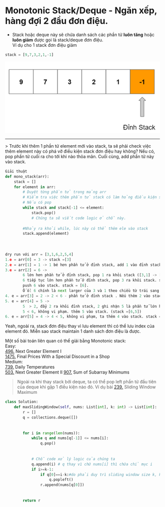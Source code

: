 # Monotonic Stack/Deque - Ngăn xếp, hàng đợi 2 đầu đơn điệu.
- Stack hoặc deque này sẽ chứa danh sách các phần tử **luôn tăng** hoặc **luôn giảm** được gọi là stack/deque đơn điệu.     
Ví dụ cho 1 stack đơn điệu giảm 

```py
stack = [9,7,3,2,1,-1]
```
![image](imgs/monotonic_stack.png)  　
<hr>
> Trước khi thêm 1 phần tử element mới vào stack, ta sẽ phải check việc thêm element này có phá vỡ điều kiện stack đơn điệu hay không? Nếu có, pop phần tử cuối ra cho tới khi nào thỏa mãn. Cuối cùng, add phần tử này vào stack. 



```py
Giải thuật
def mono_stack(arr):
    stack = []
    for element in arr:
        # Duyệt từng phần tử trong mảng arr
        # Kiểm tra việc thêm phần tử stack có làm hỏng điều kiện stack đơn điệu giảm hay không
        # Nếu có pop
        while stack and stack[-1] <= element:
            stack.pop()
            # Chúng ta sẽ viết code logic ở chỗ này. 
        
        #Nhảy ra khỏi while, lúc này có thể thêm ele vào stack 
        stack.append(element)



dry run với arr = [3,1,6,2,5,4]
1.e = arr[0] = 3 -> stack =[3]
2.e = arr[1] = 1 -> 1 bé hơn phần tử ở đỉnh stack, add 1 vào đỉnh stack -> stack =[3,1]
3.e = arr[2] = 6 -> 
        6 lớn hơn phần tử ở đỉnh stack, pop 1 ra khỏi stack ([3,1] -> [3]),
        6 tiếp tục lớn hơn phần tử ở đỉnh stack, pop 3 ra khỏi stack. stack lúc này empty, ra khỏi while
        push 6 vào stack. stack = [6].
        Ố ồ: 6 chính là next larger của 3 và 1 theo chiều từ trái sang phải. 
4. e = arr[3] = 2 -> 2 < 6 - phẩn tử ở đỉnh stack . Nếu thêm 2 vào stack thì không vi phạm tính đơn điệu. Ta thêm 2 vào stack luôn stack = [6,2]
5. e = arr[4] = 5 -> 
        5  > 2, đẩy 2 ra khỏi đỉnh stack, 2 ghi nhận 5 là phần tử lớn hơn và gần nó nhất. Đỉnh stack lúc này là 6 (stack = [6])
        5 < 6, không vi phạm. thêm 5 vào stack. (stack =[6,5])
6. e = arr[5] = 4 -> 4 < 5, không vi phạm, ta thêm 4 vào stack. stack =[6,5,4]         
```

Yeah, ngoài ra, stack đơn điệu thay vì lưu element thì có thể lưu index của element đó. Miễn sao stack maintain 1 danh sách đơn điệu là được.  


Một số bài toán liên quan có thể giải bằng Monotonic stack:         
Easy:      
[496.](https://leetcode.com/problems/next-greater-element-i/) Next Greater Element I   
[1475.](https://leetcode.com/problems/final-prices-with-a-special-discount-in-a-shop/) Final Prices With a Special Discount in a Shop     
Medium:       
[739.](https://leetcode.com/problems/daily-temperatures/) Daily Temperatures     
[503.](https://leetcode.com/problems/next-greater-element-ii/) Next Greater Element II
[907.](https://leetcode.com/problems/sum-of-subarray-minimums/) Sum of Subarray Minimums     

> Ngoài ra khi thay stack bởi deque, ta có thể  pop left phần tử  đầu tiên của deque khi gặp 1 điều kiện nào đó. Ví dụ bài [239.](https://leetcode.com/problems/sliding-window-maximum/) Sliding Window Maximum     
```py
class Solution:
    def maxSlidingWindow(self, nums: List[int], k: int) -> List[int]:
        r = []
        q = collections.deque([])
        
        
        for i in range(len(nums)):
            while q and nums[q[-1]] <= nums[i]:
                q.pop()

        
            # Chỗ code xử lý logic của chúng ta    
            q.append(i) # q thay vì chứ nums[i] thì chứa chỉ mục i
            if i>=k-1:
                if q[0]==i-k:#do phải duy trì sliding window size k, kiểm tra đoạn [q[0],i] có dài hơn k hay không
                    q.popleft() 
                r.append(nums[q[0]])


        return r
```

